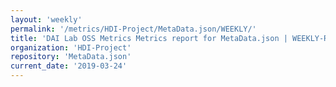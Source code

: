 ```yaml
---
layout: 'weekly'
permalink: '/metrics/HDI-Project/MetaData.json/WEEKLY/'
title: 'DAI Lab OSS Metrics Metrics report for MetaData.json | WEEKLY-REPORT-2019-03-24'
organization: 'HDI-Project'
repository: 'MetaData.json'
current_date: '2019-03-24'
---
```

